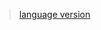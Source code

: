 


> [language version](https://docs.microsoft.com/en-us/dotnet/csharp/language-reference/configure-language-version)